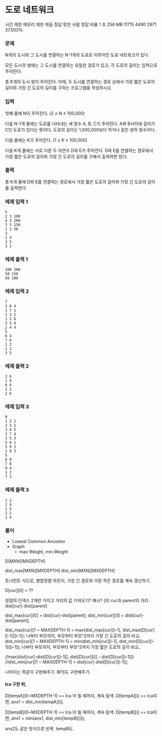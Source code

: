 # 도로 네트워크
시간 제한	메모리 제한	제출	정답	맞힌 사람	정답 비율
1 초	256 MB	11715	4490	2971	37.503%
### 문제
N개의 도시와 그 도시를 연결하는 N-1개의 도로로 이루어진 도로 네트워크가 있다. 

모든 도시의 쌍에는 그 도시를 연결하는 유일한 경로가 있고, 각 도로의 길이는 입력으로 주어진다.

총 K개의 도시 쌍이 주어진다. 이때, 두 도시를 연결하는 경로 상에서 가장 짧은 도로의 길이와 가장 긴 도로의 길이를 구하는 프로그램을 작성하시오.

### 입력
첫째 줄에 N이 주어진다. (2 ≤ N ≤ 100,000)

다음 N-1개 줄에는 도로를 나타내는 세 정수 A, B, C가 주어진다. A와 B사이에 길이가 C인 도로가 있다는 뜻이다. 도로의 길이는 1,000,000보다 작거나 같은 양의 정수이다.

다음 줄에는 K가 주어진다. (1 ≤ K ≤ 100,000)

다음 K개 줄에는 서로 다른 두 자연수 D와 E가 주어진다. D와 E를 연결하는 경로에서 가장 짧은 도로의 길이와 가장 긴 도로의 길이를 구해서 출력하면 된다.

### 출력
총 K개 줄에 D와 E를 연결하는 경로에서 가장 짧은 도로의 길이와 가장 긴 도로의 길이를 출력한다.

### 에제 입력 1 
```
5
2 3 100
4 3 200
1 5 150
1 3 50
3
2 4
3 5
1 2
```
### 에제 출력 1 
```
100 200
50 150
50 100
```
### 에제 입력 2 
```
7
3 6 4
1 7 1
1 3 2
1 2 6
2 5 4
2 4 4
5
6 4
7 6
1 2
1 3
3 5
```
### 에제 출력 2 
```
2 6
1 4
6 6
2 2
2 6
```
### 에제 입력 3 
```
9
1 2 2
2 3 1
3 4 5
2 7 4
1 5 3
5 6 1
5 9 2
1 8 3
5
6 9
7 8
9 4
1 2
7 3
```
### 에제 출력 3 
```
1 2
2 4
1 5
2 2
1 4
```

### 풀이
- Lowest Common Ancestor
- Graph
	- max Weight, min Weight


D[MXN][MXDEPTH]

dist_max[MXN][MXDEPTH]
dist_min[MXN][MXDEPTH]

토너먼트 식으로, 병합정렬 하듯이, 가장 긴 경로와 가장 작은 경로를 계속 갱신하기.

D[cur][0] = ??

정점의 인덱스 2개만 가지고 거리의 값 가져오기?
	해시? (X)
cur과 parent의 거리 : dist[cur]-dist[parent]

dist_max[cur][0] = dist[cur]-dist[parent];
dist_min[cur][0] = dist[cur]-dist[parent];

dist_max[cur][1 ~ MAXDEPTH-1] = max(dist_max[cur][i-1], dist_max[D[cur][i-1]][i-1]);
나부터 부모까지, 부모부터 부모^2까지 가장 긴 도로의 길이 비교,
dist_min[cur][1 ~ MAXDEPTH-1] = min(dist_min[cur][i-1], dist_min[D[cur][i-1]][i-1]);
나부터 부모까지, 부모부터 부모^2까지 가장 짧은 도로의 길이 비교,



//max(dist[cur]-dist[D[cur][i-1]], dist[D[cur][i]] - dist[D[cur][i-1]])
//dist_min[cur][1 ~ MAXDEPTH-1] = dist[cur]-dist[D[cur][i-1]];


나머지는 똑같이 구현해주기.
BFS도 구현해주기.

#### lca 구한 뒤,
D[tempA][0~MXDEPTH-1] == lca 이 될 때까지, 계속 탐색.
D[tempA][i] == lca이면,
	ans1 = dist_min[tempA][i];

D[tempB][0~MXDEPTH-1] == lca 이 될 때까지, 계속 탐색.
D[tempB][i] == lca이면,
	ans1 = min(ans1, dist_min[tempB][i]);

ans2도 같은 방식으로 반복.
tempB도.

	